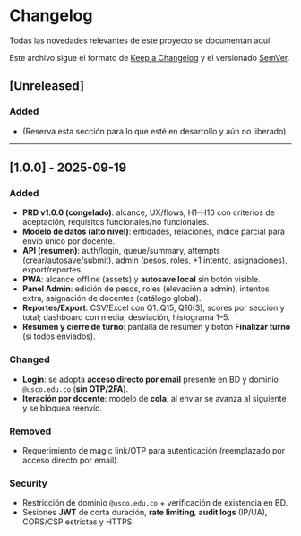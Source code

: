 # Changelog
Todas las novedades relevantes de este proyecto se documentan aquí.

Este archivo sigue el formato de [Keep a Changelog](https://keepachangelog.com/es-ES/1.0.0/)
y el versionado [SemVer](https://semver.org/lang/es/).

## [Unreleased]
### Added
- (Reserva esta sección para lo que esté en desarrollo y aún no liberado)

---

## [1.0.0] - 2025-09-19
### Added
- **PRD v1.0.0 (congelado)**: alcance, UX/flows, H1–H10 con criterios de aceptación, requisitos funcionales/no funcionales.
- **Modelo de datos (alto nivel)**: entidades, relaciones, índice parcial para envío único por docente.
- **API (resumen)**: auth/login, queue/summary, attempts (crear/autosave/submit), admin (pesos, roles, +1 intento, asignaciones), export/reportes.
- **PWA**: alcance offline (assets) y **autosave local** sin botón visible.
- **Panel Admin**: edición de pesos, roles (elevación a admin), intentos extra, asignación de docentes (catálogo global).
- **Reportes/Export**: CSV/Excel con Q1..Q15, Q16(3), scores por sección y total; dashboard con media, desviación, histograma 1–5.
- **Resumen y cierre de turno**: pantalla de resumen y botón **Finalizar turno** (si todos enviados).

### Changed
- **Login**: se adopta **acceso directo por email** presente en BD y dominio `@usco.edu.co` (**sin OTP/2FA**).
- **Iteración por docente**: modelo de **cola**; al enviar se avanza al siguiente y se bloquea reenvío.

### Removed
- Requerimiento de magic link/OTP para autenticación (reemplazado por acceso directo por email).

### Security
- Restricción de dominio `@usco.edu.co` + verificación de existencia en BD.
- Sesiones **JWT** de corta duración, **rate limiting**, **audit logs** (IP/UA), CORS/CSP estrictas y HTTPS.


